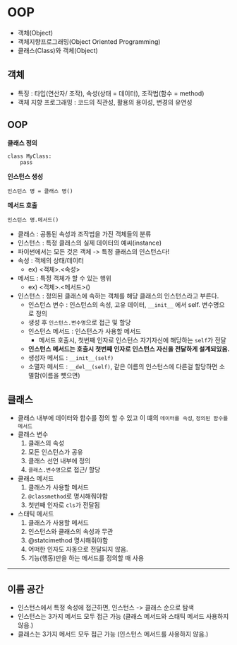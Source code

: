 # OOP
- 객체(Object)
- 객체지향프로그래밍(Object Oriented Programming)
- 클래스(Class)와 객체(Object)

## 객체
- 특징 : 타입(연산자/ 조작), 속성(상태 = 데이터), 조작법(함수 = method)
- 객체 지향 프로그래밍 : 코드의 직관성, 활용의 용이성, 변경의 유연성

## OOP
**클래스 정의**
```
class MyClass:
    pass

```
**인스턴스 생성**
```
인스턴스 명 = 클래스 명()
```
**메서드 호출**
```
인스턴스 명.메서드()
```
- 클래스 : 공통된 속성과 조작법을 가진 객체들의 분류
- 인스턴스 : 특정 클래스의 실제 데이터의 예씨(instance)
- 파이썬에서는 모든 것은 객체 -> 특정 클래스의 인스턴스다!
- 속성 : 객체의 상태/데이터 
  - ex) <객체>.<속성>
- 메서드 : 특정 객체가 할 수 있는 행위
  - ex) <객체>.<메서드>()
- 인스턴스 : 정의된 클래스에 속하는 객체를 해당 클래스의 인스턴스라고 부른다.
  - 인스턴스 변수 : 인스턴스의 속성, 고유 데이터, `__init__` 에서 self. 변수명으로 정의
  - 생성 후 `인스턴스.변수명`으로 접근 및 할당
  - 인스턴스 메서드 : 인스턴스가 사용할 메서드
    - 메서드 호출시, 첫번째 인자로 인스턴스 자기자신에 해당하는 `self`가 전달
  - **인스턴스 메서드는 호출시 첫번째 인자로 인스턴스 자신을 전달하게 설계되있음.**
  - 생성자 메서드 : `__init__(self)`
  - 소멸자 메서드 : `__del__(self)`, 같은 이름의 인스턴스에 다른걸 할당하면 소멸함(이름을 뻇으면)

## 클래스
- 클래스 내부에 데이터와 함수를 정의 할 수 있고 이 떄의 `데이터를 속성`, `정의된 함수를 메서드`
- 클래스 변수
  1. 클래스의 속성
  2. 모든 인스턴스가 공유
  3. 클래스 선언 내부에 정의
  4. `클래스.변수명`으로 접근/ 할당
- 클래스 메서드
  1. 클래스가 사용할 메서드
  2. `@classmethod`로 명시해줘야함
  3. 첫번째 인자로 `cls`가 전달됨
- 스태틱 메서드
  1. 클래스가 사용할 메서드
  2. 인스턴스와 클래스의 속성과 무관
  3. @statcimethod 명시해줘야함
  4. 어떠한 인자도 자동으로 전달되지 않음.
  5. 기능(행동)만을 하는 메서드를 정의할 때 사용
---
## 이름 공간
- 인스턴스에서 특정 속성에 접근하면, 인스턴스 -> 클래스 순으로 탐색
- 인스턴스는 3가지 메서드 모두 접근 가능 (클래스 메서드와 스태틱 메서드 사용하지 않음.)
- 클래스는 3가지 메서드 모두 접근 가능 (인스턴스 메서드를 사용하지 않음.)